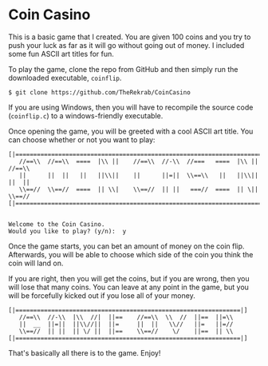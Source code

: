 # Coin Casino
This is a basic game that I created. You are given 100 coins and you try to push your luck as far as it will go without going out of money. I included some fun ASCII art titles for fun.

To play the game, clone the repo from GitHub and then simply run the downloaded executable, ```coinflip```.
```
$ git clone https://github.com/TheRekrab/CoinCasino
```


If you are using Windows, then you will have to recompile the source code (```coinflip.c```) to a windows-friendly executable.

Once opening the game, you will be greeted with a cool ASCII art title.
You can choose whether or not you want to play:

```
[|=================================================================================|]
   //==\\  //==\\  ====  |\\ ||    //==\\  //-\\  //===   ====  |\\ ||  //==\\
   ||      ||  ||   ||   ||\\||    ||      ||=||  \\==\\   ||   ||\\||  ||  ||
   \\==//  \\==//  ====  || \\|    \\==//  || ||   ===//  ====  || \||  \\==//
[|=================================================================================|]


Welcome to the Coin Casino.
Would you like to play? (y/n):  y
```

Once the game starts, you can bet an amount of money on the coin flip.
Afterwards, you will be able to choose which side of the coin you think the coin will land on.

If you are right, then you will get the coins, but if you are wrong, then you will lose that many coins.
You can leave at any point in the game, but you will be forcefully kicked out if you lose all of your money.

```
[|===============================================================|]
   //==\\  //-\\  |\\  //|  ||==    //==\\  \\  //  ||==  ||=\\
   ||  __  ||=||  ||\\//||  ||=     ||  ||   \\//   ||=   ||=//
   \\==//  || ||  || \/ ||  ||==    \\==//    \/    ||==  || \\
[|===============================================================|]
```
That's basically all there is to the game. Enjoy!
